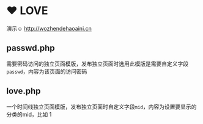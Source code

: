# :heart: LOVE

演示:relaxed: http://wozhendehaoaini.cn


## passwd.php

需要密码访问的独立页面模版，发布独立页面时选用此模版是需要自定义字段`passwd`，内容为该页面的访问密码

## love.php

一个时间线独立页面模版，发布独立页面时自定义字段`mid`，内容为设置要显示的分类的mid，比如 1
